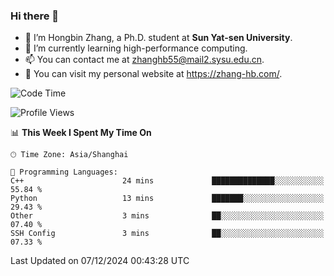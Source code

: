### Hi there 👋

- 🔭 I’m Hongbin Zhang, a Ph.D. student at **Sun Yat-sen University**.
- 🌱 I’m currently learning high-performance computing.
- 📫 You can contact me at zhanghb55@mail2.sysu.edu.cn.
- 👀 You can visit my personal website at https://zhang-hb.com/.

<!--START_SECTION:waka-->
![Code Time](http://img.shields.io/badge/Code%20Time-352%20hrs%2016%20mins-blue)

![Profile Views](http://img.shields.io/badge/Profile%20Views-1-blue)

📊 **This Week I Spent My Time On** 

```text
🕑︎ Time Zone: Asia/Shanghai

💬 Programming Languages: 
C++                      24 mins             ██████████████░░░░░░░░░░░   55.84 % 
Python                   13 mins             ███████░░░░░░░░░░░░░░░░░░   29.43 % 
Other                    3 mins              ██░░░░░░░░░░░░░░░░░░░░░░░   07.40 % 
SSH Config               3 mins              ██░░░░░░░░░░░░░░░░░░░░░░░   07.33 % 
```


 Last Updated on 07/12/2024 00:43:28 UTC
<!--END_SECTION:waka-->
